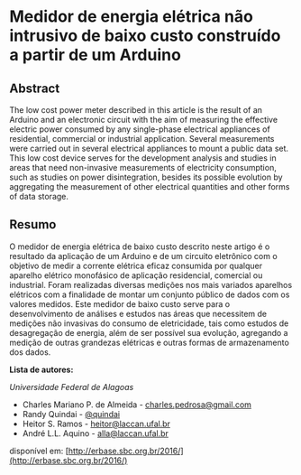 # Medidor de energia elétrica não intrusivo de baixo custo construído a partir de um Arduino

## Abstract
The low cost power meter described in this article is the result of an Arduino and an electronic circuit with the aim of measuring the effective electric power consumed by any single-phase electrical appliances of residential, commercial or industrial application.
Several measurements were carried out in several electrical appliances to mount a public data set.
This low cost device serves for the development analysis and studies in areas that need non-invasive measurements of electricity consumption, such as studies on power disintegration, besides its possible evolution by aggregating the measurement of other electrical quantities and other forms of data storage.

## Resumo
O medidor de energia elétrica de baixo custo descrito neste artigo é o resultado da aplicação de um Arduino e de um circuito eletrônico com o objetivo de medir a corrente elétrica eficaz consumida por qualquer aparelho elétrico monofásico de aplicação residencial, comercial ou industrial. Foram realizadas diversas medições nos mais variados aparelhos elétricos com a finalidade de montar um conjunto público de dados com os valores medidos. Este medidor de baixo custo serve para o desenvolvimento de análises e estudos nas áreas que necessitem de medições não invasivas do consumo de eletricidade, tais como estudos de desagregação de energia, além de ser possível sua evolução, agregando a medição de outras grandezas elétricas e outras formas de armazenamento dos dados.

**Lista de autores:**

*Universidade Federal de Alagoas*
* Charles Mariano P. de Almeida - charles.pedrosa@gmail.com
* Randy Quindai - [@quindai](https://github.com/quindai)
* Heitor S. Ramos - heitor@laccan.ufal.br
* André L.L. Aquino - alla@laccan.ufal.br

disponível em: [http://erbase.sbc.org.br/2016/](http://erbase.sbc.org.br/2016/)